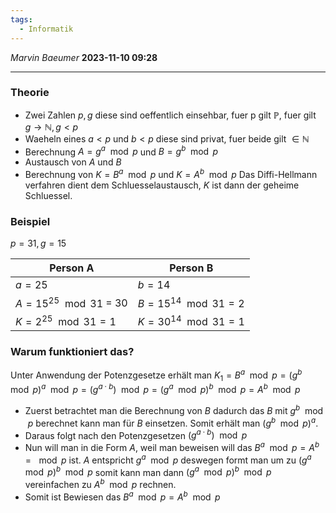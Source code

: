 ```yaml
---
tags:
  - Informatik
---
```


*Marvin Baeumer* **2023-11-10 09:28**

---
### Theorie
- Zwei Zahlen $p , g$ diese sind oeffentlich einsehbar, fuer p gilt $\mathbb{P}$,  fuer gilt $g \rightarrow \mathbb{N}, g < p$   
- Waeheln eines $a < p$ und $b < p$ diese sind privat, fuer beide gilt $\in \mathbb{N}$  
- Berechnung $A = g^a \mod p$ und $B = g^b \mod p$ 
- Austausch von $A$ und $B$
- Berechnung von $K = B^a \mod p$ und $K = A^b \mod p$
Das Diffi-Hellmann verfahren dient dem Schluesselaustausch, $K$ ist dann der geheime Schluessel.
### Beispiel
$p = 31, g = 15$

| Person A                   | Person B                  |
| -------------------------- | ------------------------- |
| $a = 25$                   | $b = 14$                  |
| $A = 15^{25} \mod 31$ = 30 | $B = 15^{14} \mod 31 = 2$ |
| $K = 2^{25} \mod 31 = 1$   | $K = 30^{14} \mod 31 = 1$ |
### Warum funktioniert das?
Unter Anwendung der Potenzgesetze erhält man $K_1 = B^a \mod p = (g^b \mod p)^a \mod p = (g^{a \cdot b}) \mod p = (g^a \mod p)^b \mod p = A^b \mod p$
- Zuerst betrachtet man die Berechnung von $B$ dadurch das $B$ mit $g^b \mod p$ berechnet kann man für $B$ einsetzen. Somit erhält man $(g^b \mod p)^a$.
- Daraus folgt nach den Potenzgesetzen $(g^{a \cdot b}) \mod p$
- Nun will man in die Form $A$, weil man beweisen will das $B^a \mod p = A^b = \mod p$ ist. $A$ entspricht $g^a \mod p$ deswegen formt man um zu $(g^a \mod p)^b \mod p$ somit kann man dann $(g^a \mod p)^b \mod p$ vereinfachen zu $A^b \mod p$ rechnen.
- Somit ist Bewiesen das $B^a \mod p = A^b \mod p$